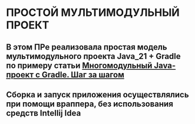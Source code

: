 # ПРОСТОЙ МУЛЬТИМОДУЛЬНЫЙ ПРОЕКТ

## В этом ПРе реализовала простая модель мультимодульного проекта Java_21 + Gradle по примеру статьи [Многомодульный Java-проект с Gradle. Шаг за шагом](https://habr.com/ru/articles/225189/)

## Сборка и запуск приложения осуществлялись при помощи враппера, без использования средств Intellij Idea
